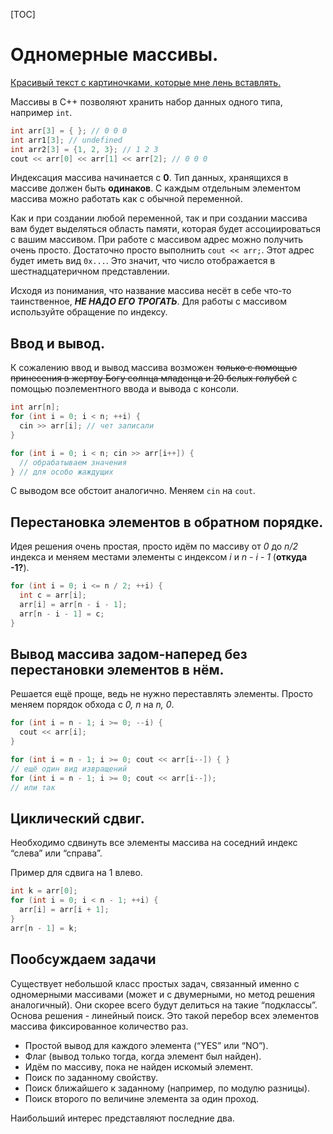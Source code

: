 [TOC]

#	Одномерные массивы.

[Красивый текст с картиночками, которые мне лень вставлять.](http://www.cplusplus.com/doc/tutorial/arrays/)

Массивы в С++ позволяют хранить набор данных одного типа, например `int`.

```c++
int arr[3] = { }; // 0 0 0
int arr1[3]; // undefined
int arr2[3] = {1, 2, 3}; // 1 2 3
cout << arr[0] << arr[1] << arr[2]; // 0 0 0 
```

Индексация массива начинается с **0**. Тип данных, хранящихся в массиве должен быть **одинаков**. С каждым отдельным элементом массива можно работать как с обычной переменной.

Как и при создании любой переменной, так и при создании массива вам будет выделяться область памяти, которая будет ассоциироваться с вашим массивом. При работе с массивом адрес можно получить очень просто. Достаточно просто выполнить `cout << arr;`. Этот адрес будет иметь вид `0x...`. Это значит, что число отображается в шестнадцатеричном представлении.

 Исходя из понимания, что название массива несёт в себе что-то таинственное, ***НЕ НАДО ЕГО ТРОГАТЬ***. Для работы с массивом используйте обращение по индексу. 



##	Ввод и вывод.

К сожалению ввод и вывод массива возможен ~~только с помощью принесения в жертву Богу солнца младенца и 20 белых голубей~~ с помощью поэлементного ввода и вывода с консоли. 

```c++
int arr[n];
for (int i = 0; i < n; ++i) {
  cin >> arr[i]; // чет записали
}

for (int i = 0; i < n; cin >> arr[i++]) {
  // обрабатываем значения
} // для особо жаждущих
```

С выводом все обстоит аналогично. Меняем `cin` на `cout`.



##	Перестановка элементов в обратном порядке.

Идея решения очень простая, просто идём по массиву от *0* до *n/2* индекса и меняем местами элементы с индексом *i* и *n - i - 1* (**откуда -1?**).

```C++
for (int i = 0; i <= n / 2; ++i) {
  int c = arr[i];
  arr[i] = arr[n - i - 1];
  arr[n - i - 1] = c;
}
```



##	Вывод массива задом-наперед без перестановки элементов в нём.

Решается ещё проще, ведь не нужно переставлять элементы. Просто меняем порядок обхода с *0, n* на *n, 0*.

```C++
for (int i = n - 1; i >= 0; --i) {
  cout << arr[i];
}

for (int i = n - 1; i >= 0;	cout << arr[i--]) { }
// ещё один вид извращений
for (int i = n - 1; i >= 0;	cout << arr[i--]);
// или так
```



##	Циклический сдвиг.

Необходимо сдвинуть все элементы массива на соседний индекс “слева” или “справа”.

Пример для сдвига на 1 влево.

```C++
int k = arr[0];
for (int i = 0; i < n - 1; ++i) {
  arr[i] = arr[i + 1];
}
arr[n - 1] = k;
```

## Пообсуждаем задачи

Существует небольшой класс простых задач, связанный именно с одномерными массивами (может и с двумерными, но метод решения аналогичный). Они скорее всего будут делиться на такие “подклассы”. Основа решения - линейный поиск. Это такой перебор всех элементов массива фиксированное количество раз.

- Простой вывод для каждого элемента (“YES” или “NO”). 
- Флаг (вывод только тогда, когда элемент был найден). 
- Идём по массиву, пока не найден искомый элемент. 
- Поиск по заданному свойству. 
- Поиск ближайшего к заданному (например, по модулю разницы). 
- Поиск второго по величине элемента за один проход.

Наибольший интерес представляют последние два.